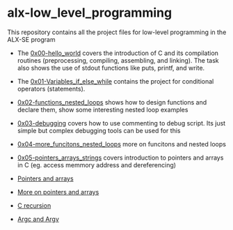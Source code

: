 # alx-low_level_programming
This repository contains all the project files for low-level programming in the ALX-SE program

* The [0x00-hello_world](./0x00-hello_world/) covers the introduction of C and its compilation routines (preprocessing, compiling, assembling, and linking). The task also shows the use of stdout functions like puts, printf, and write.

* The [0x01-Variables_if_else_while](./0x01-variables_if_else_while/) contains the project for conditional operators (statements).

* [0x02-functions_nested_loops](./0x02-functions_nested_loops/) shows how to design functions and declare them, show some interesting nested loop examples

* [0x03-debugging](./0x03-debugging/) covers how to use commenting to debug script. Its just simple but complex debugging tools can be used for this

* [0x04-more_funcitons_nested_loops](./0x04-more_functions_nested_loops/) more on funcitons and nested loops

* [0x05-pointers_arrays_strings](./0x05-pointers_arrays_strings/) covers introduction to pointers and arrays in C (eg. access memmory address and dereferencing)

* [Pointers and arrays](./0x06-pointers_arrays_strings/)

* [More on pointers and arrays](./0x07-pointers_arrays_strings/)

* [C recursion](./0x08-recursion/)

* [Argc and Argv](./0x0A-argc_argv/)

